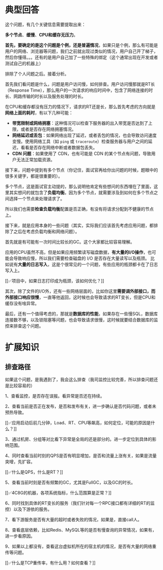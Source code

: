 # 典型回答


这个问题，有几个关键信息需要提取出来：



**多个节点**、**缓慢**、**CPU和缓存无压力**。



**首先，要确定的是这个问题是个例，还是普遍情况**，如果只是个例，那么有可能是用户的网络、浏览器等问题，我们之前就出现过类似的情况，用户自己开了梯子，然后你懂得。。。还有的是用户自己加了一些特殊的绑定（这个通常出现在开发或者测试自己的机器上）



排除了个人问题之后。接着分析。



首先我们看问题是什么，问题是用户访问慢，如何排查。用户访问慢那就是RT长（Response Time），那么用户的一次请求的响应时间中，包含了网络连接的时长、网路传输的时长以及服务处理的时长。



在CPU和缓存都没有压力的情况下，请求的RT还是长，那么首先考虑的方向就是**网络上面的耗时**，有以下几种可能：



+ **带宽限制或网络拥塞**：这种情况可以检查下服务器的出入带宽是否达到了上限，或者是否存在网络拥塞情况。
+ **网络延迟或丢包**：如果网络出现了延迟，或者丢包的情况，也会导致访问速度变慢。使用网络工具（如 `ping` 或 `traceroute`）检查服务器与用户之间的延迟，看看是否存在网络中断或者数据包丢失。
+ **CDN 问题**：如果使用了 CDN，也有可能是 CDN 的某个节点有问题，导致用户无法正常加载资源。



接下来，问题中提到有多个节点（你记住，面试官再给你出问题的时候，题眼中的很多关键字，都是很重要的）。



多个节点，这是面试官主动提的，那么说明他肯定有些想问的东西埋在了里面，这里其实想问的就包含了**负载均衡**。因为多个节点，就需要涉及到如何在多个节点之间选择一个节点来处理请求了。



 所以我们也需要**检查负载均衡**配置是否正确，有没有将请求分配到不健康的节点上。  



接下来，就是应用本身的一些问题（其实，实际我们应该首先考虑应用问题，都排除了之后在考虑负载均衡和网络问题）。



首先就是有可能有一次时间比较长的GC。这个大家都比较容易理解。



应用的CPU虽然不高，但是如果应用频繁读写磁盘数据，**有大量的I/O操作**，也可能会导致响应慢，所以我们需要检查磁盘的 I/O 是否存在大量读写以及瓶颈。  比如说有**大量的日志写入**，这是个很常见的一个问题，有些应用的瓶颈都卡在了日志写入上。



[[✅项目中，如果日志打印成为瓶颈，该如何优化？]]



其次，除了文件的I/O外，还有一些网络层面的，比如你这里**需要调外部接口，而外部接口响应很慢**，一直等他返回，这时候也会导致请求的RT变长，但是CPU和缓存没有啥异常。



最后，还有一个值得考虑的，那就是**数据库的性能**，如果存在一些慢SQL，数据库连接数不够，以及锁阻塞等问题，也会导致请求很慢，这时候就要结合数据库的监控来排查这个问题。





# 扩展知识


## 排查路径


如果这个问题，是我遇到了，我会这么排查（我司监控比较完善，所以排查问题还是比较容易的）



1、查看监控，是否存在误报。看异常是否还在持续。

2、查看当前是否正在发布，是否和发布有关，进一步确认是否代码问题，或者未预热导致。



[[✅应用启动后前几分钟，Load、RT、CPU等飙高，如何定位，可能的原因是什么？]]



3、通过机房、分组等对比看下异常是全局的还是部分的。进一步定位到具体的影响范围。

4、同时查看当前时刻的QPS是否有明显增加，是否和流量上涨有关，如果是流量突增，先扩容。



[[✅什么是QPS，什么是RT？]]



5、查看当前时刻是否有频繁的GC，尤其是FullGC，以及GC的时长。



[[✅4C8G的机器，各项系统指标，什么范围算是正常？]]



6、同时找到具体的RT变长的服务（我们针对每一个RPC接口都有详细的RT的监控）以及下游依的服务。

7、看下游服务是否有大量的超时或者失败的情况，如果是，直接call人。

8、查看底层依赖，比如Redis、MySQL等的是否有慢查询的异常情况，如果有，进一步看原因。

9、如果以上都没有，查看这台虚拟机所在的宿主机的情况，是否有大量的网络重传等问题。



[[✅什么是TCP重传率，有什么用？如何查看？]]





